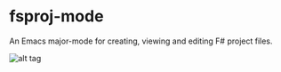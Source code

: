fsproj-mode
===========

An Emacs major-mode for creating, viewing and editing F# project files.

![alt tag](https://raw.github.com/simontcousins/fsproj-mode/master/screen-shot.png)
